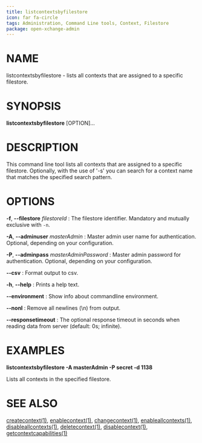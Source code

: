 ```yaml
---
title: listcontextsbyfilestore
icon: far fa-circle
tags: Administration, Command Line tools, Context, Filestore
package: open-xchange-admin
---
```


# NAME

listcontextsbyfilestore - lists all contexts that are assigned to a specific filestore.

# SYNOPSIS

**listcontextsbyfilestore** [OPTION]...

# DESCRIPTION

This command line tool lists all contexts that are assigned to a specific filestore. Optionally, with the use of '-s' you can search for a context name that matches the specified search pattern.

# OPTIONS

**-f**, **--filestore** *filestoreId*
: The filestore identifier. Mandatory and mutually exclusive with `-n`.

**-A**, **--adminuser** *masterAdmin*
: Master admin user name for authentication. Optional, depending on your configuration.

**-P**, **--adminpass** *masterAdminPassword*
: Master admin password for authentication. Optional, depending on your configuration.

**--csv**
: Format output to csv.

**-h**, **--help**
: Prints a help text.

**--environment**
: Show info about commandline environment.

**--nonl**
: Remove all newlines (\\n) from output.

**--responsetimeout**
: The optional response timeout in seconds when reading data from server (default: 0s; infinite).

# EXAMPLES

**listcontextsbyfilestore -A masterAdmin -P secret -d 1138**

Lists all contexts in the specified filestore.

# SEE ALSO

[createcontext(1)](createcontext.html), [enablecontext(1)](enablecontext.html), [changecontext(1)](changecontext.html), [enableallcontexts(1)](enableallcontexts.html), [disableallcontexts(1)](disableallcontexts.html), [deletecontext(1)](deletecontext.html), [disablecontext(1)](disablecontext.html), [getcontextcapabilities(1)](getcontextcapabilities.html)
